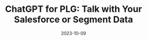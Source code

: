---
title: "ChatGPT for PLG: Talk with Your Salesforce or Segment Data"
date: 2023-10-09
format: blog
ext_url: "https://thenewstack.io/6-reasons-private-llms-are-key-for-enterprises/"
---